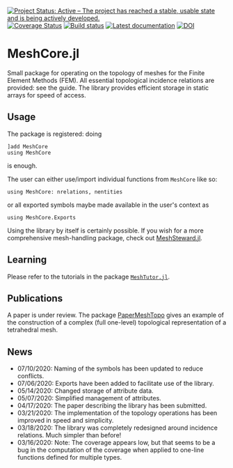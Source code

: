 [![Project Status: Active – The project has reached a stable, usable state and is being actively developed.](http://www.repostatus.org/badges/latest/active.svg)](http://www.repostatus.org/#active)
[![Coverage Status](https://coveralls.io/repos/github/PetrKryslUCSD/MeshCore.jl/badge.svg?branch=master)](https://coveralls.io/github/PetrKryslUCSD/MeshCore.jl?branch=master)
[![Build status](https://github.com/PetrKryslUCSD/MeshCore.jl/workflows/CI/badge.svg)](https://github.com/PetrKryslUCSD/MeshCore.jl/actions)
[![Latest documentation](https://img.shields.io/badge/docs-latest-blue.svg)](https://petrkryslucsd.github.io/MeshCore.jl/dev)
[![DOI](https://zenodo.org/badge/246866556.svg)](https://zenodo.org/badge/latestdoi/246866556)

# MeshCore.jl

Small package for operating on the topology of meshes for the Finite Element Methods (FEM). All essential topological incidence relations are provided: see the guide. The library provides efficient storage in static arrays for speed of access.

## Usage

The package is registered: doing
```
]add MeshCore
using MeshCore
```
is enough. 

The user can either use/import individual functions from `MeshCore` like so:
```
using MeshCore: nrelations, nentities
```

or all exported symbols maybe made available in the user's context as
```
using MeshCore.Exports
```
Using the library by itself is certainly possible. If you wish for a  more comprehensive mesh-handling package, check out [MeshSteward.jl](https://github.com/PetrKryslUCSD/MeshSteward.jl).

## Learning

Please refer to the tutorials in the package [`MeshTutor.jl`](https://github.com/PetrKryslUCSD/MeshTutor.jl).

## Publications

A paper is under review. The package [PaperMeshTopo](https://github.com/PetrKryslUCSD/PaperMeshTopo.jl.git) gives an example of the construction of a complex (full one-level) topological representation of a tetrahedral mesh.


## News

- 07/10/2020: Naming of the symbols has been updated to reduce conflicts.
- 07/06/2020: Exports have been added to facilitate use of the library.
- 05/14/2020: Changed storage of attribute data.
- 05/07/2020: Simplified management of attributes.
- 04/17/2020: The paper describing the library has been submitted.
- 03/21/2020: The implementation of the topology operations has been improved in
  speed and simplicity.
- 03/18/2020: The library was completely redesigned around incidence relations.
  Much simpler than before!
- 03/16/2020: Note: The coverage appears low, but that seems to be a bug in the
  computation of the coverage when applied to one-line functions defined for
  multiple types.
